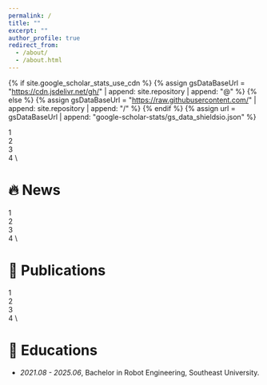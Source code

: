 ```yaml
---
permalink: /
title: ""
excerpt: ""
author_profile: true
redirect_from: 
  - /about/
  - /about.html
---
```


{% if site.google_scholar_stats_use_cdn %}
{% assign gsDataBaseUrl = "https://cdn.jsdelivr.net/gh/" | append: site.repository | append: "@" %}
{% else %}
{% assign gsDataBaseUrl = "https://raw.githubusercontent.com/" | append: site.repository | append: "/" %}
{% endif %}
{% assign url = gsDataBaseUrl | append: "google-scholar-stats/gs_data_shieldsio.json" %}

<span class='anchor' id='about-me'></span>
1 \
2 \
3 \
4  \

<span class='anchor' id='-news'></span>
# 🔥 News
1 \
2 \
3 \
4 \

<span class='anchor' id='-publications'></span>
# 📝 Publications 
1 \
2 \
3 \
4 \

<span class='anchor' id='-educations'></span>
# 📖 Educations
- *2021.08 - 2025.06*, Bachelor in Robot Engineering, Southeast University.


<!-- <span class='anchor' id='-work-experience'></span> -->
<!-- # 💻 Work Experience -->
<!-- 1 \ -->

